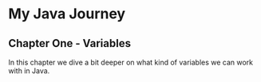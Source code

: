 # My Java Journey

## Chapter One - Variables

In this chapter we dive a bit deeper on what kind of variables we can work with in Java.